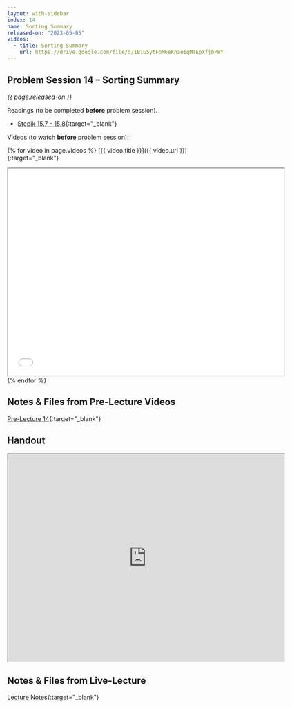 ```yaml
---
layout: with-sidebar
index: 14
name: Sorting Summary
released-on: "2023-05-05"
videos:
  - title: Sorting Summary
    url: https://drive.google.com/file/d/1B1G5ytFoM6eKnaeIqMTEpXfjbPWYToYg
---
```


## Problem Session 14 – Sorting Summary

_{{ page.released-on }}_

Readings (to be completed **before** problem session). 
- [Stepik 15.7 - 15.8](https://stepik.org/lesson/714900/step/1?unit=715697){:target="_blank"}

Videos (to watch **before** problem session):

{% for video in page.videos %}
[{{ video.title }}]({{ video.url }}){:target="_blank"}

<iframe src="{{ video.url }}/preview" width="640" height="480" allow="autoplay"></iframe>
{% endfor %}

## Notes & Files from Pre-Lecture Videos

[Pre-Lecture 14](https://github.com/ucsd-cse12-sp23/ucsd-cse12-sp23.github.io/tree/main/_pre-lectures/lecture-14){:target="_blank"}

## Handout

<iframe src="https://drive.google.com/file/d/1Ck-dF8xHU81B-du8gTwKk2mbCO_DXYmn/preview" width="640" height="480" allow="autoplay"></iframe>

## Notes & Files from Live-Lecture

[Lecture Notes](https://github.com/ucsd-cse12-sp23/ucsd-cse12-sp23.github.io/tree/main/_lectures/lecture-14){:target="_blank"}

